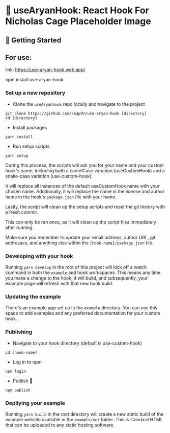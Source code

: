 # 🧰 useAryanHook: React Hook For Nicholas Cage Placeholder Image


## 🚀 Getting Started

## For use:

link: https://use-aryan-hook.web.app/

npm install use-aryan-hook


### Set up a new repository
* Clone the `useAryanhook` repo locally and navigate to the project

```
git clone https://github.com/akap97/use-aryan-hook [directory]
cd [directory]
```

* Install packages

```
yarn install
```

* Run setup scripts

```
yarn setup
```

During this process, the scripts will ask you for your name and your custom hook's name, including both a camelCase variation (useCustomHook) and a snake-case variation (use-custom-hook).

It will replace all instances of the default useCustomHook name with your chosen name. Additionally, it will replace the name in the license and author name in the hook's `package.json` file with your name.

Lastly, the script will clean up the setup scripts and reset the git history with a fresh commit.

This can only be ran once, as it will clean up the script files immediately after running.

Make sure you remember to update your email address, author URL, git addresses, and anything else within the `[hook-name]/package.json` file.

### Developing with your hook
Running `yarn develop` in the root of this project will kick off a watch command in both the `example` and hook workspaces. This means any time you make a change to the hook, it will build, and subsequently, your example page will refresh with that new hook build.

### Updating the example
There's an example app set up in the `example` directory. You can use this space to add examples and any preferred documentation for your custom hook.

### Publishing
* Navigate to your hook directory (default is use-custom-hook)

```
cd [hook-name]
```

* Log in to npm

```
npm login
```

* Publish 🎉

```
npm publish
```

### Depliying your example
Running `yarn build` in the root directory will create a new static build of the example website available in the `example/out` folder. This is standard HTML that can be uploaded to any static hosting software.
